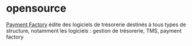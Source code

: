 # opensource
[Payment Factory](http://www.payment-factory.fr) édite des logiciels de trésorerie destinés à tous types de structure, notamment les logiciels : gestion de trésorerie, TMS, payment factory
